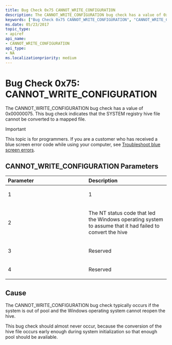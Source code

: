 ```yaml
---
title: Bug Check 0x75 CANNOT_WRITE_CONFIGURATION
description: The CANNOT_WRITE_CONFIGURATION bug check has a value of 0x00000075. This bug check indicates that the SYSTEM registry hive file cannot be converted to a mapped file.
keywords: ["Bug Check 0x75 CANNOT_WRITE_CONFIGURATION", "CANNOT_WRITE_CONFIGURATION"]
ms.date: 05/23/2017
topic_type:
- apiref
api_name:
- CANNOT_WRITE_CONFIGURATION
api_type:
- NA
ms.localizationpriority: medium
---
```


# Bug Check 0x75: CANNOT\_WRITE\_CONFIGURATION


The CANNOT\_WRITE\_CONFIGURATION bug check has a value of 0x00000075. This bug check indicates that the SYSTEM registry hive file cannot be converted to a mapped file.

> [!IMPORTANT]
> This topic is for programmers. If you are a customer who has received a blue screen error code while using your computer, see [Troubleshoot blue screen errors](https://www.windows.com/stopcode).


## CANNOT\_WRITE\_CONFIGURATION Parameters


<table>
<colgroup>
<col width="50%" />
<col width="50%" />
</colgroup>
<thead>
<tr class="header">
<th align="left">Parameter</th>
<th align="left">Description</th>
</tr>
</thead>
<tbody>
<tr class="odd">
<td align="left"><p>1</p></td>
<td align="left"><p>1</p></td>
</tr>
<tr class="even">
<td align="left"><p>2</p></td>
<td align="left"><p>The NT status code that led the Windows operating system to assume that it had failed to convert the hive</p></td>
</tr>
<tr class="odd">
<td align="left"><p>3</p></td>
<td align="left"><p>Reserved</p></td>
</tr>
<tr class="even">
<td align="left"><p>4</p></td>
<td align="left"><p>Reserved</p></td>
</tr>
</tbody>
</table>

 

Cause
-----

The CANNOT\_WRITE\_CONFIGURATION bug check typically occurs if the system is out of pool and the Windows operating system cannot reopen the hive.

This bug check should almost never occur, because the conversion of the hive file occurs early enough during system initialization so that enough pool should be available.

 

 




